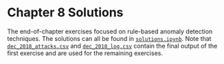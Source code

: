 # Chapter 8 Solutions

The end-of-chapter exercises focused on rule-based anomaly detection techniques. The solutions can all be found in [`solutions.ipynb`](solutions.ipynb). Note that [`dec_2018_attacks.csv`](dec_2018_attacks.csv) and [`dec_2018_log.csv`](dec_2018_log.csv) contain the final output of the first exercise and are used for the remaining exercises.

